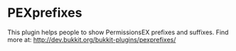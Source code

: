 # PEXprefixes

This plugin helps people to show PermissionsEX prefixes and suffixes.
Find more at: http://dev.bukkit.org/bukkit-plugins/pexprefixes/
